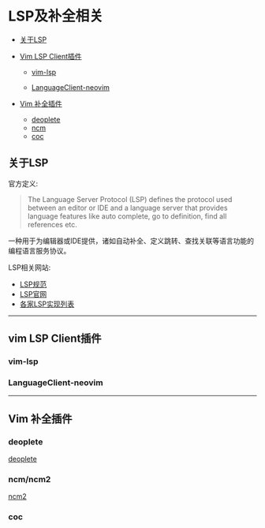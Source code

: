 
# LSP及补全相关

* [关于LSP](#about_lsp)

* [Vim LSP Client插件](#vp_lsp_client)

	* [vim-lsp](#vp_vim-lsp)

	* [LanguageClient-neovim](#vp_lcn)

* [Vim 补全插件](#vp_complete)
	* [deoplete](#vp_complete_deoplete)
	* [ncm](#vp_complete_ncm)
	* [coc](#vp_complete_coc)

## <span id="about_lsp">关于LSP</span>
官方定义:
>The Language Server Protocol (LSP) defines the protocol used between an editor or IDE and a language server that provides language features like auto complete, go to definition, find all references etc.

一种用于为编辑器或IDE提供，诸如自动补全、定义跳转、查找关联等语言功能的编程语言服务协议。

LSP相关网站:
* [LSP规范](!https://microsoft.github.io/language-server-protocol/specifications/specification-current/)
* [LSP官网](!https://microsoft.github.io/language-server-protocol/)
* [各家LSP实现列表](!https://microsoft.github.io/language-server-protocol/implementors/servers/)


---

## <span id="vp_lsp_client">vim LSP Client插件</span>

### <span id="vp_vim-lsp">vim-lsp</span>

### <span id="vp_lcn">LanguageClient-neovim</span>

---

## <span id="vp_complete">Vim 补全插件</span>

### <span id="vp_complete_deoplete">deoplete</span>
[deoplete](!https://github.com/Shougo/deoplete.nvim)

### <span id="vp_complete_ncm">ncm/ncm2</span>
[ncm2](!https://github.com/ncm2/ncm2)


### <span id="vp_complete_coc">coc </span>

